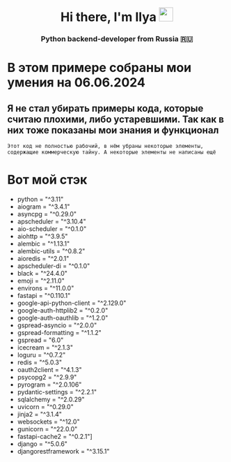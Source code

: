 <h1 align="center">Hi there, I'm Ilya 
<img src="https://github.com/blackcater/blackcater/raw/main/images/Hi.gif" height="32"/></h1>
<h3 align="center">Python backend-developer from Russia 🇷🇺</h3>


# В этом примере собраны мои умения на 06.06.2024

## Я не стал убирать примеры кода, которые считаю плохими, либо устаревшими. Так как в них тоже показаны мои знания и функционал

```Этот код не полностью рабочий, в нём убраны некоторые элементы, содержащие коммерческую тайну. А некоторые элементы не написаны ещё ```

# Вот мой стэк
- python = "^3.11"
- aiogram = "^3.4.1"
- asyncpg = "^0.29.0"
- apscheduler = "^3.10.4"
- aio-scheduler = "^0.1.0"
- aiohttp = "^3.9.5"
- alembic = "^1.13.1"
- alembic-utils = "^0.8.2"
- aioredis = "^2.0.1"
- apscheduler-di = "^0.1.0"
- black = "^24.4.0"
- emoji = "^2.11.0"
- environs = "^11.0.0"
- fastapi = "^0.110.1"
- google-api-python-client = "^2.129.0"
- google-auth-httplib2 = "^0.2.0"
- google-auth-oauthlib = "^1.2.0"
- gspread-asyncio = "^2.0.0"
- gspread-formatting = "^1.1.2"
- gspread = "6.0"
- icecream = "^2.1.3"
- loguru = "^0.7.2"
- redis = "^5.0.3"
- oauth2client = "^4.1.3"
- psycopg2 = "^2.9.9"
- pyrogram = "^2.0.106"
- pydantic-settings = "^2.2.1"
- sqlalchemy = "^2.0.29"
- uvicorn = "^0.29.0"
- jinja2 = "^3.1.4"
- websockets = "^12.0"
- gunicorn = "^22.0.0"
- fastapi-cache2 = "^0.2.1"]
- django = "^5.0.6"
- djangorestframework = "^3.15.1"